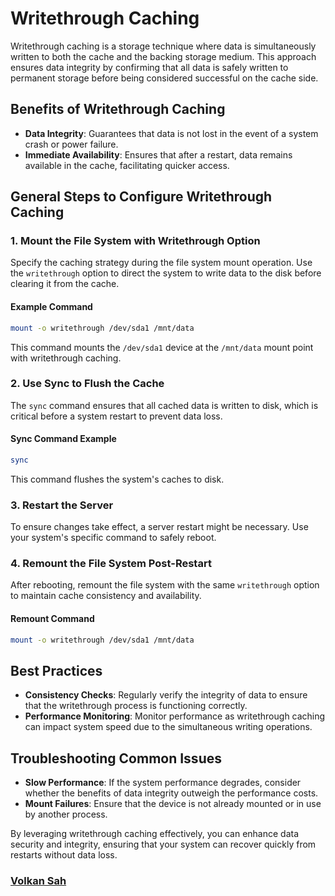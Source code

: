 
# Writethrough Caching

Writethrough caching is a storage technique where data is simultaneously written to both the cache and the backing storage medium. This approach ensures data integrity by confirming that all data is safely written to permanent storage before being considered successful on the cache side.

## Benefits of Writethrough Caching
- **Data Integrity**: Guarantees that data is not lost in the event of a system crash or power failure.
- **Immediate Availability**: Ensures that after a restart, data remains available in the cache, facilitating quicker access.

## General Steps to Configure Writethrough Caching

### 1. Mount the File System with Writethrough Option
Specify the caching strategy during the file system mount operation. Use the `writethrough` option to direct the system to write data to the disk before clearing it from the cache.

#### Example Command
```bash
mount -o writethrough /dev/sda1 /mnt/data
```
This command mounts the `/dev/sda1` device at the `/mnt/data` mount point with writethrough caching.

### 2. Use Sync to Flush the Cache
The `sync` command ensures that all cached data is written to disk, which is critical before a system restart to prevent data loss.

#### Sync Command Example
```bash
sync
```
This command flushes the system's caches to disk.

### 3. Restart the Server
To ensure changes take effect, a server restart might be necessary. Use your system's specific command to safely reboot.

### 4. Remount the File System Post-Restart
After rebooting, remount the file system with the same `writethrough` option to maintain cache consistency and availability.

#### Remount Command
```bash
mount -o writethrough /dev/sda1 /mnt/data
```

## Best Practices
- **Consistency Checks**: Regularly verify the integrity of data to ensure that the writethrough process is functioning correctly.
- **Performance Monitoring**: Monitor performance as writethrough caching can impact system speed due to the simultaneous writing operations.

## Troubleshooting Common Issues
- **Slow Performance**: If the system performance degrades, consider whether the benefits of data integrity outweigh the performance costs.
- **Mount Failures**: Ensure that the device is not already mounted or in use by another process.

By leveraging writethrough caching effectively, you can enhance data security and integrity, ensuring that your system can recover quickly from restarts without data loss.

### [Volkan Sah](https://github.com/volkansah)
